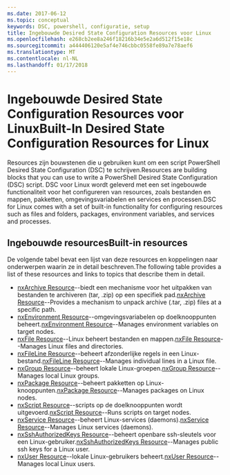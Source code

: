```yaml
---
ms.date: 2017-06-12
ms.topic: conceptual
keywords: DSC, powershell, configuratie, setup
title: Ingebouwde Desired State Configuration Resources voor Linux
ms.openlocfilehash: e268cb2ee8a246f18216b34e5e2a6d512f15e18c
ms.sourcegitcommit: a444406120e5af4e746cbbc0558fe89a7e78aef6
ms.translationtype: MT
ms.contentlocale: nl-NL
ms.lasthandoff: 01/17/2018
---
```

# <a name="built-in-desired-state-configuration-resources-for-linux"></a><span data-ttu-id="a8517-103">Ingebouwde Desired State Configuration Resources voor Linux</span><span class="sxs-lookup"><span data-stu-id="a8517-103">Built-In Desired State Configuration Resources for Linux</span></span>

<span data-ttu-id="a8517-104">Resources zijn bouwstenen die u gebruiken kunt om een script PowerShell Desired State Configuration (DSC) te schrijven.</span><span class="sxs-lookup"><span data-stu-id="a8517-104">Resources are building blocks that you can use to write a PowerShell Desired State Configuration (DSC) script.</span></span> <span data-ttu-id="a8517-105">DSC voor Linux wordt geleverd met een set ingebouwde functionaliteit voor het configureren van resources, zoals bestanden en mappen, pakketten, omgevingsvariabelen en services en processen.</span><span class="sxs-lookup"><span data-stu-id="a8517-105">DSC for Linux comes with a set of built-in functionality for configuring resources such as files and folders, packages, environment variables, and services and processes.</span></span>

## <a name="built-in-resources"></a><span data-ttu-id="a8517-106">Ingebouwde resources</span><span class="sxs-lookup"><span data-stu-id="a8517-106">Built-in resources</span></span> 

<span data-ttu-id="a8517-107">De volgende tabel bevat een lijst van deze resources en koppelingen naar onderwerpen waarin ze in detail beschreven.</span><span class="sxs-lookup"><span data-stu-id="a8517-107">The following table provides a list of these resources and links to topics that describe them in detail.</span></span>

* <span data-ttu-id="a8517-108">[nxArchive Resource](lnxArchiveResource.md)--biedt een mechanisme voor het uitpakken van bestanden te archiveren (tar, .zip) op een specifiek pad.</span><span class="sxs-lookup"><span data-stu-id="a8517-108">[nxArchive Resource](lnxArchiveResource.md)--Provides a mechanism to unpack archive (.tar, .zip) files at a specific path.</span></span>
* <span data-ttu-id="a8517-109">[nxEnvironment Resource](lnxEnvironmentResource.md)--omgevingsvariabelen op doelknooppunten beheert.</span><span class="sxs-lookup"><span data-stu-id="a8517-109">[nxEnvironment Resource](lnxEnvironmentResource.md)--Manages environment variables on target nodes.</span></span> 
* <span data-ttu-id="a8517-110">[nxFile Resource](lnxFileResource.md)--Linux beheert bestanden en mappen.</span><span class="sxs-lookup"><span data-stu-id="a8517-110">[nxFile Resource](lnxFileResource.md)--Manages Linux files and directories.</span></span> 
* <span data-ttu-id="a8517-111">[nxFileLine Resource](lnxFileLineResource.md)--beheert afzonderlijke regels in een Linux-bestand.</span><span class="sxs-lookup"><span data-stu-id="a8517-111">[nxFileLine Resource](lnxFileLineResource.md)--Manages individual lines in a Linux file.</span></span> 
* <span data-ttu-id="a8517-112">[nxGroup Resource](lnxGroupResource.md)--beheert lokale Linux-groepen.</span><span class="sxs-lookup"><span data-stu-id="a8517-112">[nxGroup Resource](lnxGroupResource.md)--Manages local Linux groups.</span></span> 
* <span data-ttu-id="a8517-113">[nxPackage Resource](lnxPackageResource.md)--beheert pakketten op Linux-knooppunten.</span><span class="sxs-lookup"><span data-stu-id="a8517-113">[nxPackage Resource](lnxPackageResource.md)--Manages packages on Linux nodes.</span></span>
* <span data-ttu-id="a8517-114">[nxScript Resource](lnxScriptResource.md)--scripts op de doelknooppunten wordt uitgevoerd.</span><span class="sxs-lookup"><span data-stu-id="a8517-114">[nxScript Resource](lnxScriptResource.md)--Runs scripts on target nodes.</span></span>
* <span data-ttu-id="a8517-115">[nxService Resource](lnxServiceResource.md)--beheert Linux-services (daemons).</span><span class="sxs-lookup"><span data-stu-id="a8517-115">[nxService Resource](lnxServiceResource.md)--Manages Linux services (daemons).</span></span>
* <span data-ttu-id="a8517-116">[nxSshAuthorizedKeys Resource](lnxSshAuthorizedKeysResource.md)--beheert openbare ssh-sleutels voor een Linux-gebruiker.</span><span class="sxs-lookup"><span data-stu-id="a8517-116">[nxSshAuthorizedKeys Resource](lnxSshAuthorizedKeysResource.md)--Manages public ssh keys for a Linux user.</span></span> 
* <span data-ttu-id="a8517-117">[nxUser Resource](lnxUserResource.md)--lokale Linux-gebruikers beheert.</span><span class="sxs-lookup"><span data-stu-id="a8517-117">[nxUser Resource](lnxUserResource.md)--Manages local Linux users.</span></span> 
  
